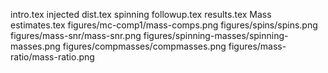 intro.tex
injected dist.tex
spinning followup.tex
results.tex
Mass estimates.tex
figures/mc-comp1/mass-comps.png
figures/spins/spins.png
figures/mass-snr/mass-snr.png
figures/spinning-masses/spinning-masses.png
figures/compmasses/compmasses.png
figures/mass-ratio/mass-ratio.png
